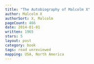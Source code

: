 ```yaml
---
title: "The Autobiography of Malcolm X"
author: Malcolm X
authorSort: X, Malcolm
pageCount: 466
date: 2014-01-01
written: 1965
stars: 5
layout: post
category: book
tags: read unreviewed
mapping: USA, North America
---
```

